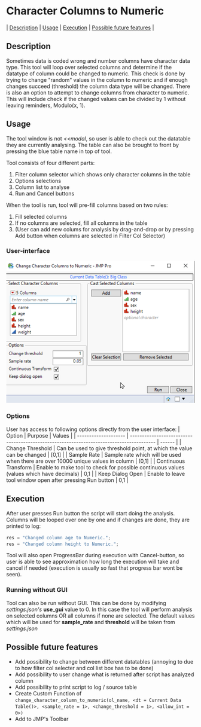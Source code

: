 # Character Columns to Numeric

| [Description](#description) | [Usage](#usage) | [Execution](#execution) | [Possible future features](#possible-future-features) |

## Description 
Sometimes data is coded wrong and number columns have character data type. This tool will loop over selected columns and determine if the datatype of column could be changed to numeric. This check is done by trying to change "random" values in the column to numeric and if enough changes succeed (threshold) the column data type will be changed. There is also an option to attempt to change columns from character to numeric. This will include check if the changed values can be divided by 1 without leaving reminders, Modulo(x, 1).

## Usage

The tool window is not *<<modal*, so user is able to check out the datatable they are currently analysing. The table can also be brought to front by pressing the blue table name in top of tool.

Tool consists of four different parts:
 1. Filter column selector which shows only character columns in the table
 2. Options selections
 3. Column list to analyse
 4. Run and Cancel buttons

When the tool is run, tool will pre-fill columns based on two rules:
 1. Fill selected columns
 2. If no columns are selected, fill all columns in the table
 3. (User can add new colums for analysis by drag-and-drop or by pressing Add button when columns are selected in Filter Col Selector)

### User-interface
![Startup](images/startup.png)


### Options
User has access to following options directly from the user interface:
| Option               | Purpose                                                                                  | Values |
| -------------------- | ---------------------------------------------------------------------------------------- | ------ |
| Change Threshold     | Can be used to give threshold point, at which the value can be changed                   | [0,1]  |
| Sample Rate          | Sample rate which will be used when there are over 10000 unique values in column         | (0,1]  |
| Continuous Transform | Enable to make tool to check for possible continuous values (values which have decimals) | 0,1    |
| Keep Dialog Open     | Enable to leave tool window open after pressing Run button                               | 0,1    |


## Execution

After user presses Run button the script will start doing the analysis. Columns will be looped over one by one and if changes are done, they are printed to log:
```javascript
res = "Changed column age to Numeric.";
res = "Changed column height to Numeric.";
```
Tool will also open ProgressBar during execution with Cancel-button, so user is able to see approximation how long the execution will take and cancel if needed (execution is usually so fast that progress bar wont be seen).

### Running without GUI
Tool can also be run without GUI. This can be done by modifying *settings.json's* **use_gui** value to 0. In this case the tool will perform analysis on selected columns OR all columns if none are selected. The default values which will be used for **sample_rate** and **threshold** will be taken from *settings.json*

## Possible future features
 * Add possibility to change between different datatables (annoying to due to how filter col selecter and col list box has to be done)
 * Add possibility to user change what is returned after script has analyzed column
 * Add possibility to print script to log / source table
 * Create Custom Function of `change_character_column_to_numeric(ol_name, <dt = Current Data Table()>, <sample_rate = 1>, <change_threshold = 1>, <allow_int = 0>)`
 * Add to JMP's Toolbar